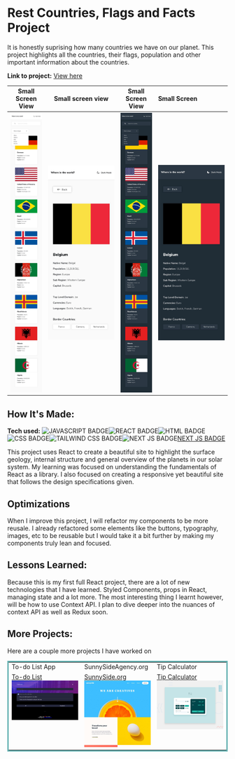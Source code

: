 # Rest Countries, Flags and Facts Project
It is honestly suprising how many countries we have on our planet. This project highlights all the countries, their flags, population and other important information about the countries.

**Link to project:** <a href="https://taeyang-rest-countries.netlify.app/" target="_blank">View here</a>



Small Screen View          |  Small screen view       | Small Screen View         | Small Screen
:-------------------------:|:-------------------------:|:-------------------------:|:---------------------|
![](https://github.com/nyeno/Frontend-Mentor-Projects/blob/main/countries/design/mobile-design-home-light.jpg)  |  ![](https://github.com/nyeno/Frontend-Mentor-Projects/blob/main/countries/design/mobile-design-detail-light.jpg)| ![](https://github.com/nyeno/Frontend-Mentor-Projects/blob/main/countries/design/mobile-design-home-dark.jpg) | ![](https://github.com/nyeno/Frontend-Mentor-Projects/blob/main/countries/design/mobile-design-detail-dark.jpg)




## How It's Made:

**Tech used:**  ![JAVASCRIPT BADGE](https://img.shields.io/badge/JavaScript-F7DF1E?style=for-the-badge&logo=javascript&logoColor=black)![REACT BADGE](https://img.shields.io/badge/React-20232A?style=for-the-badge&logo=react&logoColor=61DAFB)![HTML BADGE](https://img.shields.io/badge/HTML5-E34F26?style=for-the-badge&logo=html5&logoColor=white)![CSS BADGE](https://img.shields.io/badge/CSS-239120?&style=for-the-badge&logo=css3&logoColor=white)![TAILWIND CSS BADGE](https://img.shields.io/badge/JavaScript-F7DF1E?style=for-the-badge&logo=javascript&logoColor=black)![NEXT JS BADGE](https://img.shields.io/badge/next.js-000000?style=for-the-badge&logo=nextdotjs&logoColor=white)[NEXT JS BADGE](https://img.shields.io/badge/Material%20UI-007FFF?style=for-the-badge&logo=mui&logoColor=white) 

This project uses React to create a beautiful site to highlight the surface geology, internal structure and general overview of the planets in our solar system. My learning was focused on understanding the fundamentals of React as a library. I also focused on creating a responsive yet beautiful site that follows the design specifications given. 


## Optimizations

When I improve this project, I will refactor my components to be more reusale. I already refactored some elements like the buttons, typography, images, etc to be reusable but I would take it a bit further by making my components truly lean and focused. 

## Lessons Learned:

Because this is my first full React project, there are a lot of new technologies that I have learned. Styled Components, props in React, managing state and a lot more. The most interesting thing I learnt however, will be how to use Context API. I plan to dive deeper into the nuances of context API as well as Redux soon. 

## More Projects:
Here are a couple more projects I have worked on

<table bordercolor="#66b2b2">
  <tr>
    <td width="33.3%"  style="align:center;" valign="top">
       To-do List App
    </td>
    <td width="33.3%" valign="top">
        SunnySideAgency.org
    </td>
    <td width="33.3%" valign="top">
        Tip Calculator
    </td>
  </tr>
  <tr>
    <td width="33.3%"  style="align:center;" valign="top">
        <a target="_blank" href="https://github.com/nyeno/Todo-List">To-do List</a>
        <br />
        <a target="_blank" href="https://todolistbytaeyang.web.app/">
          <img src="https://github.com/nyeno/Planet-Fact-Site/blob/main/shots/todo.png" width="100%" alt="To do List App"/>
        </a>
    </td>
    <td width="33.3%" valign="top">
        <a target="_blank" href="https://eno-sunnyside-agency.netlify.app/">SunnySide.org</a>
        <br />
        <a target="_blank" href="https://github.com/nyeno/Frontend-Mentor-Projects/tree/main/sunnyside-agency-landing-page-main/">
          <img src="https://github.com/nyeno/Planet-Fact-Site/blob/main/shots/dsk.jpg" width="100%" alt="SunnySide.org"/>
        </a>
    </td>
    <td width="33.3%" valign="top">
        <a target="_blank" href="https://eno-tip-calcualtor.netlify.app/">Tip Calculator</a>
        <br />
        <a target="_blank" href="https://github.com/nyeno/Frontend-Mentor-Projects/tree/main/tip-calculator-app-main">
          <img src="https://github.com/nyeno/Frontend-Mentor-Projects/blob/main/tip-calculator-app-main/design/desktop-preview.jpg" width="100%" alt="Tip Calculator App"/>
        </a>
    </td>
  </tr>
</table>
